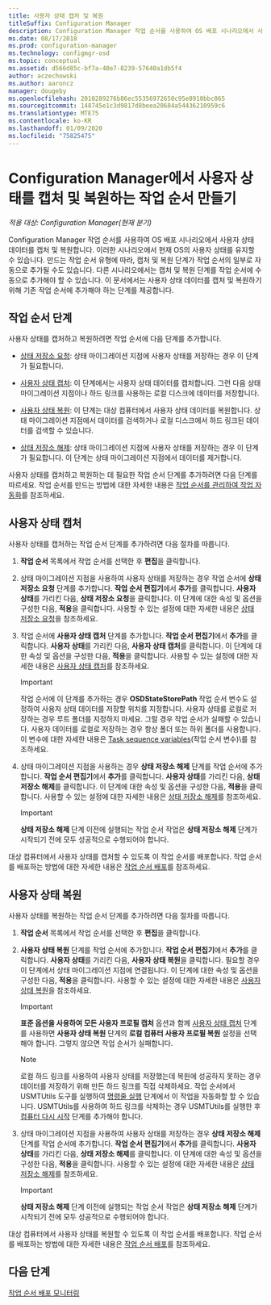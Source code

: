 ```yaml
---
title: 사용자 상태 캡처 및 복원
titleSuffix: Configuration Manager
description: Configuration Manager 작업 순서를 사용하여 OS 배포 시나리오에서 사용자 상태 데이터를 캡처 및 복원합니다.
ms.date: 08/17/2018
ms.prod: configuration-manager
ms.technology: configmgr-osd
ms.topic: conceptual
ms.assetid: d566d85c-bf7a-40e7-8239-57640a1db5f4
author: aczechowski
ms.author: aaroncz
manager: dougeby
ms.openlocfilehash: 2010289276b86ec55356972650c95e8910bbc065
ms.sourcegitcommit: 148745e1c3d9817d8beea20684a54436210959c6
ms.translationtype: MTE75
ms.contentlocale: ko-KR
ms.lasthandoff: 01/09/2020
ms.locfileid: "75825475"
---
```

# <a name="create-a-task-sequence-to-capture-and-restore-user-state-in-configuration-manager"></a>Configuration Manager에서 사용자 상태를 캡처 및 복원하는 작업 순서 만들기

 *적용 대상: Configuration Manager(현재 분기)*

 Configuration Manager 작업 순서를 사용하여 OS 배포 시나리오에서 사용자 상태 데이터를 캡처 및 복원합니다. 이러한 시나리오에서 현재 OS의 사용자 상태를 유지할 수 있습니다. 만드는 작업 순서 유형에 따라, 캡처 및 복원 단계가 작업 순서의 일부로 자동으로 추가될 수도 있습니다. 다른 시나리오에서는 캡처 및 복원 단계를 작업 순서에 수동으로 추가해야 할 수 있습니다. 이 문서에서는 사용자 상태 데이터를 캡처 및 복원하기 위해 기존 작업 순서에 추가해야 하는 단계를 제공합니다.  



## <a name="task-sequence-steps"></a>작업 순서 단계  

사용자 상태를 캡처하고 복원하려면 작업 순서에 다음 단계를 추가합니다.  

- [상태 저장소 요청](/sccm/osd/understand/task-sequence-steps#BKMK_RequestStateStore): 상태 마이그레이션 지점에 사용자 상태를 저장하는 경우 이 단계가 필요합니다.  

- [사용자 상태 캡처](/sccm/osd/understand/task-sequence-steps#BKMK_CaptureUserState): 이 단계에서는 사용자 상태 데이터를 캡처합니다. 그런 다음 상태 마이그레이션 지점이나 하드 링크를 사용하는 로컬 디스크에 데이터를 저장합니다.  

- [사용자 상태 복원](/sccm/osd/understand/task-sequence-steps#BKMK_RestoreUserState): 이 단계는 대상 컴퓨터에서 사용자 상태 데이터를 복원합니다. 상태 마이그레이션 지점에서 데이터를 검색하거나 로컬 디스크에서 하드 링크된 데이터를 검색할 수 있습니다.  

- [상태 저장소 해제](/sccm/osd/understand/task-sequence-steps#BKMK_ReleaseStateStore): 상태 마이그레이션 지점에 사용자 상태를 저장하는 경우 이 단계가 필요합니다. 이 단계는 상태 마이그레이션 지점에서 데이터를 제거합니다.  


 사용자 상태를 캡처하고 복원하는 데 필요한 작업 순서 단계를 추가하려면 다음 단계를 따르세요. 작업 순서를 만드는 방법에 대한 자세한 내용은 [작업 순서를 관리하여 작업 자동화](/sccm/osd/deploy-use/manage-task-sequences-to-automate-tasks)를 참조하세요.  



## <a name="capture-the-user-state"></a>사용자 상태 캡처  

 사용자 상태를 캡처하는 작업 순서 단계를 추가하려면 다음 절차를 따릅니다.

1.  **작업 순서** 목록에서 작업 순서를 선택한 후 **편집**을 클릭합니다.  

2.  상태 마이그레이션 지점을 사용하여 사용자 상태를 저장하는 경우 작업 순서에 **상태 저장소 요청** 단계를 추가합니다. **작업 순서 편집기**에서 **추가**를 클릭합니다. **사용자 상태**를 가리킨 다음, **상태 저장소 요청**을 클릭합니다. 이 단계에 대한 속성 및 옵션을 구성한 다음, **적용**을 클릭합니다. 사용할 수 있는 설정에 대한 자세한 내용은 [상태 저장소 요청](/sccm/osd/understand/task-sequence-steps#BKMK_RequestStateStore)을 참조하세요.  

3.  작업 순서에 **사용자 상태 캡처** 단계를 추가합니다. **작업 순서 편집기**에서 **추가**를 클릭합니다. **사용자 상태**를 가리킨 다음, **사용자 상태 캡처**를 클릭합니다. 이 단계에 대한 속성 및 옵션을 구성한 다음, **적용**을 클릭합니다. 사용할 수 있는 설정에 대한 자세한 내용은 [사용자 상태 캡처](/sccm/osd/understand/task-sequence-steps#BKMK_CaptureUserState)를 참조하세요.  

    > [!IMPORTANT]  
    >  작업 순서에 이 단계를 추가하는 경우 **OSDStateStorePath** 작업 순서 변수도 설정하여 사용자 상태 데이터를 저장할 위치를 지정합니다. 사용자 상태를 로컬로 저장하는 경우 루트 폴더를 지정하지 마세요. 그럴 경우 작업 순서가 실패할 수 있습니다. 사용자 데이터를 로컬로 저장하는 경우 항상 폴더 또는 하위 폴더를 사용합니다. 이 변수에 대한 자세한 내용은 [Task sequence variables](/sccm/osd/understand/task-sequence-variables#OSDStateStorePath)\(작업 순서 변수)\를 참조하세요.  

4.  상태 마이그레이션 지점을 사용하는 경우 **상태 저장소 해제** 단계를 작업 순서에 추가합니다. **작업 순서 편집기**에서 **추가**를 클릭합니다. **사용자 상태**를 가리킨 다음, **상태 저장소 해제**를 클릭합니다. 이 단계에 대한 속성 및 옵션을 구성한 다음, **적용**을 클릭합니다. 사용할 수 있는 설정에 대한 자세한 내용은 [상태 저장소 해제](/sccm/osd/understand/task-sequence-steps#BKMK_ReleaseStateStore)를 참조하세요.  

    > [!IMPORTANT]  
    >  **상태 저장소 해제** 단계 이전에 실행되는 작업 순서 작업은 **상태 저장소 해제** 단계가 시작되기 전에 모두 성공적으로 수행되어야 합니다.  


 대상 컴퓨터에서 사용자 상태를 캡처할 수 있도록 이 작업 순서를 배포합니다. 작업 순서를 배포하는 방법에 대한 자세한 내용은 [작업 순서 배포](/sccm/osd/deploy-use/deploy-a-task-sequence)를 참조하세요.  



## <a name="restore-the-user-state"></a>사용자 상태 복원  

 사용자 상태를 복원하는 작업 순서 단계를 추가하려면 다음 절차를 따릅니다.

1. **작업 순서** 목록에서 작업 순서를 선택한 후 **편집**을 클릭합니다.  

2. **사용자 상태 복원** 단계를 작업 순서에 추가합니다. **작업 순서 편집기**에서 **추가**를 클릭합니다. **사용자 상태**를 가리킨 다음, **사용자 상태 복원**을 클릭합니다. 필요할 경우 이 단계에서 상태 마이그레이션 지점에 연결됩니다. 이 단계에 대한 속성 및 옵션을 구성한 다음, **적용**을 클릭합니다. 사용할 수 있는 설정에 대한 자세한 내용은 [사용자 상태 복원](/sccm/osd/understand/task-sequence-steps#BKMK_RestoreUserState)을 참조하세요.  

   > [!Important]  
   >  **표준 옵션을 사용하여 모든 사용자 프로필 캡처** 옵션과 함께 [사용자 상태 캡처](/sccm/osd/understand/task-sequence-steps#BKMK_CaptureUserState) 단계를 사용하면 **사용자 상태 복원** 단계의 **로컬 컴퓨터 사용자 프로필 복원** 설정을 선택해야 합니다. 그렇지 않으면 작업 순서가 실패합니다.  

   > [!Note]  
   > 로컬 하드 링크를 사용하여 사용자 상태를 저장했는데 복원에 성공하지 못하는 경우 데이터를 저장하기 위해 만든 하드 링크를 직접 삭제하세요. 작업 순서에서 USMTUtils 도구를 실행하여 [명령줄 실행](/sccm/osd/understand/task-sequence-steps#BKMK_RunCommandLine) 단계에서 이 작업을 자동화할 할 수 있습니다. USMTUtils를 사용하여 하드 링크를 삭제하는 경우 USMTUtils를 실행한 후 [컴퓨터 다시 시작](/sccm/osd/understand/task-sequence-steps#BKMK_RestartComputer) 단계를 추가해야 합니다.  

3. 상태 마이그레이션 지점을 사용하여 사용자 상태를 저장하는 경우 **상태 저장소 해제** 단계를 작업 순서에 추가합니다. **작업 순서 편집기**에서 **추가**를 클릭합니다. **사용자 상태**를 가리킨 다음, **상태 저장소 해제**를 클릭합니다. 이 단계에 대한 속성 및 옵션을 구성한 다음, **적용**을 클릭합니다. 사용할 수 있는 설정에 대한 자세한 내용은 [상태 저장소 해제](/sccm/osd/understand/task-sequence-steps#BKMK_ReleaseStateStore)를 참조하세요.  

   > [!IMPORTANT]  
   >  **상태 저장소 해제** 단계 이전에 실행되는 작업 순서 작업은 **상태 저장소 해제** 단계가 시작되기 전에 모두 성공적으로 수행되어야 합니다.  


 대상 컴퓨터에서 사용자 상태를 복원할 수 있도록 이 작업 순서를 배포합니다. 작업 순서를 배포하는 방법에 대한 자세한 내용은 [작업 순서 배포](/sccm/osd/deploy-use/deploy-a-task-sequence)를 참조하세요.  



## <a name="next-steps"></a>다음 단계

[작업 순서 배포 모니터링](/sccm/osd/deploy-use/monitor-operating-system-deployments#BKMK_TSDeployStatus)
